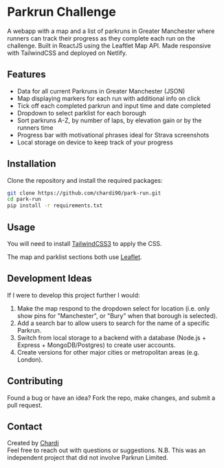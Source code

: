 # Parkrun Challenge
A webapp with a map and a list of parkruns in Greater Manchester where runners can track their progress as they complete each run on the challenge. 
Built in ReactJS using the Leaftlet Map API. Made responsive with TailwindCSS and deployed on Netlify.

## Features  
- Data for all current Parkruns in Greater Manchester (JSON)
- Map displaying markers for each run with additional info on click
- Tick off each completed parkrun and input time and date completed
- Dropdown to select parklist for each borough
- Sort parkruns A-Z, by number of laps, by elevation gain or by the runners time
- Progress bar with motivational phrases ideal for Strava screenshots
- Local storage on device to keep track of your progress

## Installation  
Clone the repository and install the required packages:  

```bash  
git clone https://github.com/chardi90/park-run.git  
cd park-run  
pip install -r requirements.txt 
``` 

## Usage  

You will need to install [TailwindCSS3](https://v3.tailwindcss.com/) to apply the CSS.

The map and parklist sections both use [Leaflet](https://github.com/Leaflet/Leaflet).

## Development Ideas

If I were to develop this project further I would:
1. Make the map respond to the dropdown select for location (i.e. only show pins for "Manchester", or "Bury" when that borough is selected).
2. Add a search bar to allow users to search for the name of a specific Parkrun.
3. Switch from local storage to a backend with a database (Node.js + Express + MongoDB/Postgres) to create user accounts.
4. Create versions for other major cities or metropolitan areas (e.g. London).

## Contributing  

Found a bug or have an idea? Fork the repo, make changes, and submit a pull request.  

## Contact  

Created by [Chardi](https://www.chardi.co.uk/)  
Feel free to reach out with questions or suggestions.
N.B. This was an independent project that did not involve Parkrun Limited.
